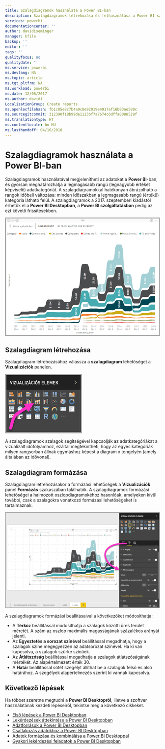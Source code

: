 ```yaml
---
title: Szalagdiagramok használata a Power BI-ban
description: Szalagdiagramok létrehozása és felhasználása a Power BI szolgáltatásban és a Power BI Desktopban
services: powerbi
documentationcenter: ''
author: davidiseminger
manager: kfile
backup: ''
editor: ''
tags: ''
qualityfocus: no
qualitydate: ''
ms.service: powerbi
ms.devlang: NA
ms.topic: article
ms.tgt_pltfrm: NA
ms.workload: powerbi
ms.date: 12/06/2017
ms.author: davidi
LocalizationGroup: Create reports
ms.openlocfilehash: fb1c85e8c7b4a9c8e92019e4917af16b83ae580c
ms.sourcegitcommit: 312390f18b99de1123bf7a7674c6dffa8088529f
ms.translationtype: HT
ms.contentlocale: hu-HU
ms.lasthandoff: 04/16/2018
---
```

# <a name="use-ribbon-charts-in-power-bi"></a>Szalagdiagramok használata a Power BI-ban
Szalagdiagramok használatával megjelenítheti az adatokat a **Power BI**-ban, és gyorsan meghatározhatja a legmagasabb rangú (legnagyobb értéket képviselő) adatkategóriát. A szalagdiagramokkal hatékonyan ábrázolható a rangok időbeli változása: minden időszakban a legmagasabb rangú (értékű) kategória látható felül. A szalagdiagramok a 2017. szeptemberi kiadástól érhetők el a **Power BI Desktopban**, a **Power BI szolgáltatásban** pedig az ezt követő frissítésekben.

![](media/desktop-ribbon-charts/ribbon-charts_01.png)

## <a name="create-a-ribbon-chart"></a>Szalagdiagram létrehozása
Szalagdiagram létrehozásához válassza a **szalagdiagram** lehetőséget a **Vizualizációk** panelen.

![](media/desktop-ribbon-charts/ribbon-charts_02.png)

A szalagdiagramok szalagok segítségével kapcsolják az adatkategóriákat a vizualizált időfolyamhoz, ezáltal megtekintheti, hogy az egyes kategóriák milyen rangsorban állnak egymáshoz képest a diagram x tengelyén (amely általában az idővonal).

## <a name="format-a-ribbon-chart"></a>Szalagdiagram formázása
Szalagdiagram létrehozásakor a formázási lehetőségek a **Vizualizációk** panel **Formázás** szakaszában találhatók. A szalagdiagramok formázási lehetőségei a halmozott oszlopdiagramokéhoz hasonlóak, amelyeken kívül további, csak a szalagokra vonatkozó formázási lehetőségeket is tartalmaznak.

![](media/desktop-ribbon-charts/ribbon-charts_03.png)

A szalagdiagramok formázási beállításaival a következőket módosíthatja:

* A **Térköz** beállítással módosíthatja a szalagok közötti üres terület méretét. A szám az oszlop maximális magasságának százalékos arányát jelenti.
* Az **Egyeztetés a sorozat színével** beállítással megadhatja, hogy a szalagok színe megegyezzen az adatsorozat színével. Ha ki van kapcsolva, a szalagok szürke színűek.
* Az **Átlátszóság** beállítással megadhatja a szalagok átlátszóságának mértékét. Az alapértelmezett érték 30.
* A **Határ** beállítással sötét szegélyt állíthat be a szalagok felső és alsó határához. A szegélyek alapértelmezés szerint ki vannak kapcsolva.

## <a name="next-steps"></a>Következő lépések
Ha többet szeretne megtudni a **Power BI Desktopról**, illetve a szoftver használatának kezdeti lépéseiről, tekintse meg a következő cikkeket.

* [Első lépések a Power BI Desktopban](desktop-getting-started.md)
* [Lekérdezések áttekintése a Power BI Desktopban](desktop-query-overview.md)
* [Adatforrások a Power BI Desktopban](desktop-data-sources.md)
* [Csatlakozás adatokhoz a Power BI Desktopban](desktop-connect-to-data.md)
* [Adatok formázása és kombinálása a Power BI Desktoppal](desktop-shape-and-combine-data.md)
* [Gyakori lekérdezési feladatok a Power BI Desktopban](desktop-common-query-tasks.md)   

